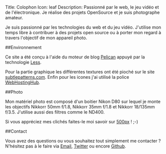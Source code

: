 Title: Colophon
Icon: leaf
Description: Passionné par le web, le jeu vidéo et de l'électronique. Je réalise des projets OpenSource et je suis photographe amateur.


Je suis passionné par les technologies du web et du jeu vidéo.
J'utilise mon temps libre à contribuer à des projets open source ou à porter mon regard à travers l'objectif de mon appareil photo.


##Environnement

Ce site a été conçu à l'aide du moteur de blog [Pelican](https://github.com/getpelican/pelican "Pelican") appuyé par la technologie [Less](http://lesscss.org/ "Less").

Pour la partie graphique les différentes textures ont été pioché sur le site [subtlepatterns.com](http://subtlepatterns.com/). Enfin pour les icones j'ai utilisé la police [WebHostingHub](http://www.webhostinghub.com/glyphs/ "WebHostingHub").


##Photo

Mon matériel photo est composé d'un boitier Nikon D80 sur lequel je monte les objectifs Nikkorr 50mm f/1.8, Nikkorr 35mm f/1.8 et Nikkorr 18/135mm f/3.5. J'utilise aussi des filtres comme le ND400.

Si vous appréciez mes clichés faites-le moi savoir sur [500px](http://500px.com/skitoo/ "500px") ! ;-)

##Contact

Vous avez des questions ou vous souhaitez tout simplement me contacter ? N'hésitez pas à le faire via [Email](mailto:alexis.couronne@gmail.com), [Twitter](https://twitter.com/skitoo/ "Twitter") ou encore [Github](https://github.com/skitoo "Github").